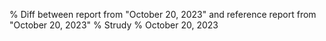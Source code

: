 % Diff between report from "October 20, 2023" and reference report from "October 20, 2023"
% Strudy
% October 20, 2023


